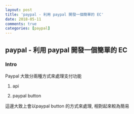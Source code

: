 ```yaml
---
layout: post
title: 'paypal - 利用 paypal 開發一個簡單的 EC'
date: 2018-05-11
comments: true
categories: [paypal]
---
```

## paypal - 利用 paypal 開發一個簡單的 EC

### Intro

Paypal 大致分兩種方式來處理支付功能

1. api

2. paypal button

這邊大致上會以paypal button 的方式來處理, 相對起來較為簡易

